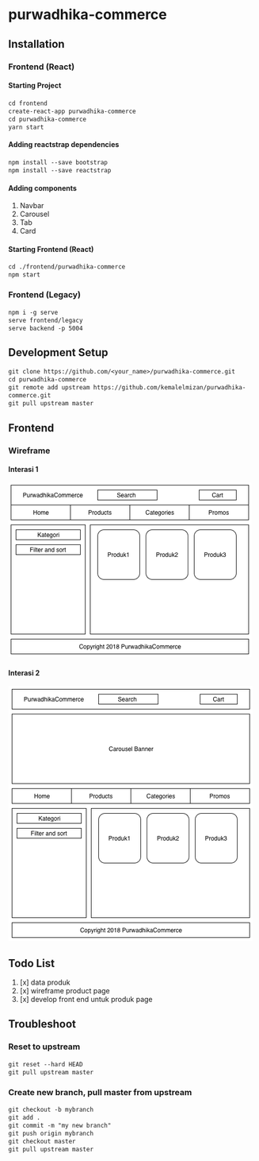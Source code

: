 # purwadhika-commerce

## Installation

### Frontend (React)

#### Starting Project
```
cd frontend
create-react-app purwadhika-commerce
cd purwadhika-commerce
yarn start
```

#### Adding reactstrap dependencies
```
npm install --save bootstrap
npm install --save reactstrap
```

#### Adding components
1. Navbar
2. Carousel
3. Tab
4. Card

#### Starting Frontend (React)
```
cd ./frontend/purwadhika-commerce
npm start
```

### Frontend (Legacy)
```
npm i -g serve
serve frontend/legacy
serve backend -p 5004
```

## Development Setup
```
git clone https://github.com/<your_name>/purwadhika-commerce.git
cd purwadhika-commerce
git remote add upstream https://github.com/kemalelmizan/purwadhika-commerce.git
git pull upstream master
```

## Frontend

### Wireframe

#### Interasi 1
[![Wireframe](./docs/wireframe1.png)](./docs/wireframe1.png)

#### Interasi 2
[![Wireframe](./docs/wireframe2.png)](./docs/wireframe2.png)

## Todo List

1. [x] data produk
1. [x] wireframe product page
1. [x] develop front end untuk produk page

## Troubleshoot

### Reset to upstream

```
git reset --hard HEAD
git pull upstream master
```

### Create new branch, pull master from upstream
```
git checkout -b mybranch
git add .
git commit -m "my new branch"
git push origin mybranch
git checkout master
git pull upstream master
```